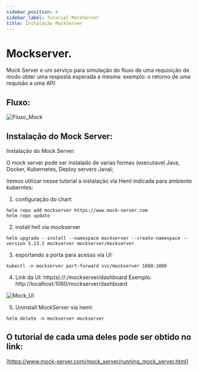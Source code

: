 ```yaml
---
sidebar_position: 4
sidebar_label: Tutorial MockServer 
title: Instalação MockServer
---
```


# Mockserver.

Mock Server e um serviço para simulação do fluxo de uma requisição de modo obter uma resposta esperada a mesma:
exemplo: o retorno de uma requisão a uma API:

## Fluxo:

![Fluxo_Mock](/img/screenshot/Fluxo_Mock.png)


## Instalação do Mock Server:
Instalação do Mock Server:

O mock server pode ser instalado de varias formas (executavel Java, Docker, Kubernetes, Deploy servers Java);

Iremos utilizar nesse tutorial a instalação via Heml indicada para ambiente kuberntes:

1. configuração do chart:
```
helm repo add mockserver https://www.mock-server.com
helm repo update
```
2. install hell via mockserver
```
helm upgrade --install --namespace mockserver --create-namespace --version 5.13.2 mockserver mockserver/mockserver
```

3. exportando a porta para acesso via UI:
```
kubectl -n mockserver port-forward svc/mockserver 1080:1080
```
4. Link da UI:
http(s)://<host>:<port>/mockserver/dashboard
Exemplo:
http://localhost:1080/mockserver/dashboard

![Mock_UI](/img/screenshot/Mock_ui.png)

5. Uninstall MockServer via heml:
```
helm delete -n mockserver mockserver
```
## O tutorial de cada uma deles pode ser obtido no link: 

[https://www.mock-server.com/mock_server/running_mock_server.html] 


